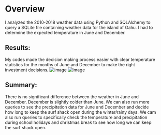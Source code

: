 # Overview
I analyzed the 2010-2018 weather data using Python and SQLAlchemy to query a SQLite file containing weather data for the island of Oahu. I had to determine the expected temperature in June and December.

## Results:
My codes made the decision making process easier with clear temperature statistics for the months of June and December to make the right investment decisions.
![image](https://user-images.githubusercontent.com/104685001/177087818-5bced1ed-0673-4dcd-a440-cecf6a7683f9.png)
![image](https://user-images.githubusercontent.com/104685001/177087843-cd5e3ce4-d337-424a-a2d8-5887a9ce84a6.png)

## Summary:
There is no significant difference between the weather in June and December. December is slightly colder than June. We can also run more queries to see the precipitation data for June and December and decide how long to keep the surf shack open during the winter/rainy days. We cam also run queries to specifically check the temperature and precipitation during school holidays and christmas break to see how long we can keep the surf shack open.
